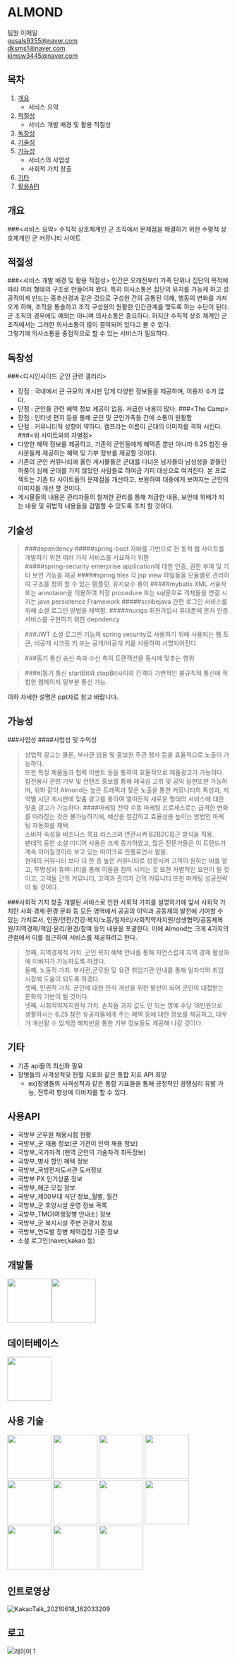 # ALMOND

팀원 이메일  
gusals9355@naver.com  
dksms1@naver.com  
kimsw3445@naver.com  


## 목차
1. [개요](#chapter1)
   - 서비스 요약
2. [적절성](#chapter2)
   - 서비스 개발 배경 및 활용 적절성
3. [독창성](#chapter3)
4. [기술성](#chapter4)
5. [가능성](#chapter5)
   - 서비스의 사업성
   - 사회적 가치 창출
6. [기타](#chapter6)
7. [활용API](#chapter7)

## 개요<a id="chapter1"></a>
###<서비스 요약>
   수직적 상호체계인 군 조직에서 문제점을 해결하기 위한 수평적 상호체계인 군 커뮤니티 사이트
## 적절성<a id="chapter3"></a>
###<서비스 개발 배경 및 활용 적절성>
인간은 오래전부터 가족 단위나 집단의 목적에 따라 여러 형태의 구조로 만들어져 왔다.
특히 의사소통은 집단의 유지를 가능케 하고 성공적이게 만드는 중추신경과 같은 것으로 구성원 간의
공통된 이해, 행동의 변화를 가져오게 하며, 조직을 통솔하고 조직 구성원의 원활한 인간관계를
맺도록 하는 수단이 된다.  
군 조직의 경우에도 예외는 아니며 의사소통은 중요하다. 하지만 수직적 상호 체계인 군 조직에서는
그러한 의사소통이 많이 결여되어 있다고 볼 수 있다.  
그렇기에 의사소통을 중점적으로 할 수 있는 서비스가 필요하다.  
## 독창성<a id="chapter3"></a>
###<디시인사이드 군인 관련 갤러리>
- 장점 : 국내에서 큰 규모의 게시판 답게 다양한 정보들을 제공하며, 이용자 수가 많다.
- 단점 : 군인들 관련 혜택 정보 제공이 없음. 저급한 내용이 많다. 
###&lt;The Camp&gt;
- 장점 : 인터넷 편지 등을 통해 군인 및 군인가족들 간에 소통이 원활함
- 단점 : 커뮤니티적 성향이 약하다. 캠프라는 이름이 군대의 이미지를 격하 시킨다.
###<위 사이트와의 차별점>
- 다양한 혜택 정보를 제공하고, 기존의 군인들에게 혜택존 뿐만 아니라 6.25 참전 용사분들께 제공하는 혜택 및 기부 정보를 제공할 것이다.
- 기존의 군인 커뮤니티에 올린 게시물들은 군대를 다녀온 남자들의 남성성을 곁들인 허풍이 심해 군대를 가지 않았던 사람들로 하여금 기피 대상으로 여겨진다. 본 프로젝트는 기존 타 사이트들의 문제점을 개선하고, 보완하여 대중에게 보여지는 군인의 이미지를 개선 할 것이다.
- 게시물들의 내용은 관리자들의 철저한 관리를 통해 저급한 내용, 보안에 위배가 되는 내용 및 위법적 내용들을 검열할 수 있도록 조치 할 것이다.
## 기술성<a id="chapter4"></a>
>###dependency
>#####spring-boot
>자바를 기반으로 한 동적 웹 사이트를 개발하기 위한 여러 가지 서비스를 사요하기 위함  
>#####spring-security
>enterprise application에 대한 인증, 권한 부여 및 기타 보안 기능을 제공
>#####spring tiles
>각 jsp view 파일들을 모듈별로 관리하여 구조를 정의 할 수 있는 템플릿. 유지보수 용이
>#####mybatis
>XML 서술자 또는 annotaion을 이용하여 저장 procedure 또는 sql문으로 객체들을 연결 시키는 java persistence Framework
>#####scribejava
>간편 로그인 서비스를 위해 소셜 로그인 방법을 채택함.
>#####nurigo
>회원가입시 휴대폰에 문자 인증 서비스를 구현하기 위한 depndency

>###JWT
>소셜 로그인 기능의 spring security로 사용하기 위해 사용되는 웹 토큰, 비공개 시크릿 키 또는 공개/비공개 키를 사용하여 서명되어진다.

>###동기 통신
>송신 측과 수신 측의 트랜잭션을 동시에 맞추는 행위

>###비동기 통신
>startBit와 stopBit사이의 간격이 가변적인 불규칙적 통신에 적합한 웹페이지 일부분 통신 가능.

이하 자세한 설명은 ppt자료 참고 바랍니다.


## 가능성<a id="chapter5"></a>
###사업성
####사업성 및 수익성
> 상업적 광고는 물론, 부사관 임용 및 홍보원 주관 행사 등을 효율적으로 노출이 가능하다.  
> 또한 특정 제품들과 협력 이벤트 등을 통하여 효율적으로 제품광고가 가능하다.  
> 참전용사 관련 기부 및 컨텐츠 홍보를 통해 애국심 고취 및 공익 실현또한 가능하며,
> 위와 같이 Almond는 높은 트래픽과 잦은 노출을 통한 커뮤니티의 특성과, 지역별 사단 게시판에 맞춤 광고를 통하여 얼마든지 새로운 형태의 서비스에 대한 맞춤 광고가 가능하다.
####마케팅 전략
> 수동 마케팅 프로세스로는 급격한 변화를 따라잡는 것은 불가능하기에, 예산을 절감하고 효율성을 높이는 방법인 마케팅 자동화를 채택.  
> 소비자 속성을 비즈니스 목표 리스크와 연관시켜 B2B2C접근 방식을 적용.  
> 팬데믹 동안 소셜 미디어 사용은 크게 증가하였고, 많은 전문가들은 이 트렌드가 계속 이어질것이라 보고 있는 마이크로 인플로언서 활용.  
> 현재의 커뮤니티 보다 더 한 층 높은 커뮤니티로 성장시켜 고객이 원하는 바를 알고, 투명성과 휴머니티를 통해 이들을 참여 시키는 것 또한 차별적인 요인이 될 것이고, 고객들 간의 커뮤니티, 고객과 관리자 간의 커뮤니티 또한 마케팅 성공전략이 될 것이다.

###사회적 가치 창출
개발된 서비스로 인한 사회적 가치를 설명하기에 앞서 사회적 가치란 사회·경제·환경·문화 등 모든 영역에서 공공의 이익과 공동체의 발전에 기여할 수 있는 가치로서, 
인권/안전/건강·복지/노동/일자리/사회적약자지원/상생협력/공동체복원/지역경제/책임·윤리/환경/참여 등의 내용을 포괄한다.
이에 Almond는 크게 4가지의 관점에서 이를 접근하여 서비스를 제공하려고 한다.
>  첫째, 지역경제적 가치. 군인 복지 혜택 안내를 통해 자연스럽게 지역 경제 활성화에 이바지가 가능하도록 하겠다.  
>  둘째, 노동적 가치. 부사관,군무원 및 유관 취업기관 안내를 통해 일자리와 취업 시장에 도움이 되도록 하겠다.  
>  셋째, 인권적 가치. 군인에 대한 인식 개선을 위한 발판이 되어 군인이 대접받는 문화의 기반이 될 것이다.  
>  넷째, 사회적약자지원적 가치. 손자들 과자 값도 안 되는 명예 수당 18만원으로 생활하시는 6.25 참전 유공자들에게 주는 혜택 등에 대한 정보를 제공하고, 대우가 개선될 수 있게끔 해피빈을 통한 기부 정보들도 제공해 나갈 것이다.

## 기타<a id="chapter6"></a>
+ 기존 api들의 최신화 필요
+ 장병들의 사격성적및 헌혈 지표와 같은 통합 지표 API 희망
   + ex)장병들의 사격성적과 같은 통합 지표들을 통해 긍정적인 경쟁심리 유발 가능, 전투력 향상에 이바지를 할 수 있다.

## 사용API<a id="chapter7"></a>
  - 국방부 군무원 채용시험 현황
  - 국방부_군 채용 정보(군 기관이 인력 채용 정보)
  - 국방부_국가자격 (현역 군인의 기술자격 취득정보)
  - 국방부_병사 할인 혜택 정보
  - 국방부_국방전자도서관 도서정보
  - 국방부 PX 인기상품 정보
  - 국방부_해군 모집 정보
  - 국방부_제00부대 식단 정보_월별, 월간
  - 국방부_군 휴양시설 운영 정보 목록
  - 국방부_TMO(여행장병 안내소) 정보
  - 국방부_군 복지시설 주변 관광지 정보
  - 국방부_연도별 장병 체력검정 기준 정보
  - 소셜 로그인(naver,kakao 등)

## 개발툴<br>
<kbd><img src="/forReadMe/intelliJ.jpg" height="100"><img src="/forReadMe/hs.jpg" height="100"></kbd>

## 데이터베이스<br>
  <kbd><img src="/forReadMe/mysql.png" height="100">
## 사용 기술<br>
<p align="left">
  <kbd><img src="/forReadMe/spring boot.png" height="100"></kbd>
  <kbd><img src="/forReadMe/security.jpg" height="100"></kbd>
  <kbd><img src="/forReadMe/ajax.jpg" height="100"></kbd>
  <kbd><img src="/forReadMe/tiles.jpg" height="100"></kbd>
  <kbd><img src="/forReadMe/mybatis.jpg" height="100"></kbd>
  <kbd><img src="/forReadMe/htmlcssjs.png" height="100"></kbd>
  <kbd><img src="/forReadMe/bcrypt.png" height="100"></kbd>
  <kbd><img src="/forReadMe/java.png" height="100"></kbd>
  <kbd><img src="/forReadMe/jsoup.png" height="100"></kbd>
  <kbd><img src="/forReadMe/json.png" height="100"></kbd>
  <kbd><img src="/forReadMe/jstl.jpg" height="100"></kbd>
</p>
 
## 인트로영상<br>
![KakaoTalk_20210618_162033209](https://user-images.githubusercontent.com/65203794/122523431-f8cc5080-d051-11eb-8ab5-a682f5a929ea.gif)
   
## 로고<br>
![레이어 1](https://user-images.githubusercontent.com/81272766/122691358-2e4b8680-d26a-11eb-925d-cbaf4ad81309.png)

